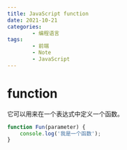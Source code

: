 ```yaml
---
title: JavaScript function
date: 2021-10-21
categories:
        - 编程语言
tags:
        - 前端
        - Note
        - JavaScript
---
```


# function

它可以用来在一个表达式中定义一个函数。

```js
function Fun(parameter) {
	console.log('我是一个函数');
}
```
